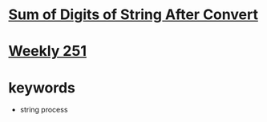 # [Sum of Digits of String After Convert](https://leetcode.com/problems/sum-of-digits-of-string-after-convert)

# [Weekly 251](https://leetcode.com/contest/weekly-contest-251)


# keywords
- string process
